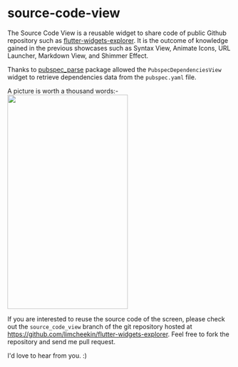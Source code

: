# source-code-view

The Source Code View is a reusable widget to share code of public Github repository such as [flutter-widgets-explorer](https://github.com/limcheekin/flutter-widgets-explorer). It is the outcome of knowledge gained in the previous showcases such as Syntax View, Animate Icons, URL Launcher, Markdown View, and Shimmer Effect. 

Thanks to [pubspec_parse](https://pub.dev/packages/pubspec_parse) package allowed the `PubspecDependenciesView` widget to retrieve dependencies data from the `pubspec.yaml` file.


A picture is worth a thousand words:-
<br /><img src="../../images/source_code_view/screenshots.gif" height="480px" width="270px" />

If you are interested to reuse the source code of the screen, please check out the `source_code_view` branch of the git repository hosted at https://github.com/limcheekin/flutter-widgets-explorer. Feel free to fork the repository and send me pull request.

I'd love to hear from you. :)